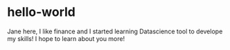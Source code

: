 # hello-world

Jane here, I like finance and I started learning Datascience tool to develope my skills! 
I hope to learn about you more! 
